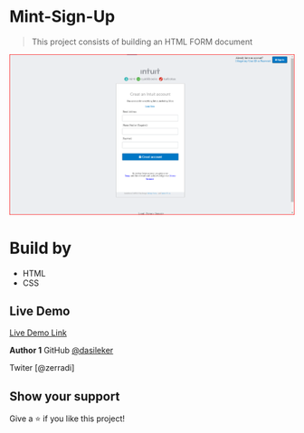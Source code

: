 # Mint-Sign-Up

> This project consists of building an HTML FORM document

![screenshot](assets/screenshot.png)


# Build by
- HTML
- CSS


## Live Demo

[Live Demo Link](https://rawcdn.githack.com/dasileker/Mint-Sign-Up/431f4347f64eb804fd5e5af0462b9bf18261313d/Mint.html)



**Author 1**
GitHub [@dasileker](https://github.com/dasileker)

Twiter [@zerradi]



## Show your support

Give a ⭐️ if you like this project!


